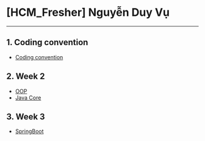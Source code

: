 # [HCM_Fresher] Nguyễn Duy Vụ

 ***

 ## 1. Coding convention
 * [Coding convention](https://github.com/Duyvu2610/Coding-convention)
 ## 2. Week 2
 * [OOP](https://github.com/Duyvu2610/oop-example)
 * [Java Core](https://github.com/Duyvu2610/Java-Core)
 ## 3. Week 3
 * [SpringBoot](https://github.com/Duyvu2610/SpringBootEx)
